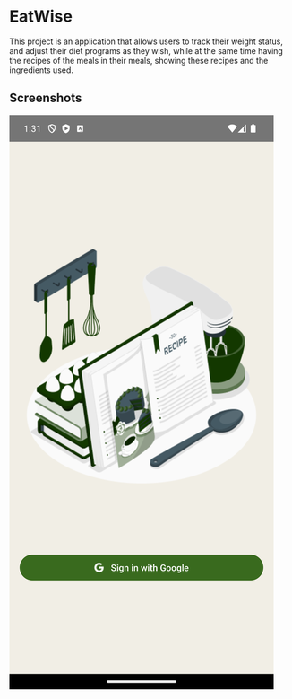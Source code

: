 
# EatWise

This project is an application that allows users to track their weight status, and adjust
their diet programs as they wish, while at the same time having the recipes of the meals
in their meals, showing these recipes and the ingredients used.


## Screenshots

![App Screenshot](https://github.com/demirCann/EatWise/blob/master/images/login_screen.png) 

 
